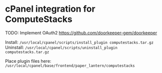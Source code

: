 # cPanel integration for ComputeStacks

TODO: Implement OAuth2
https://github.com/doorkeeper-gem/doorkeeper


Install: `/usr/local/cpanel/scripts/install_plugin computestacks.tar.gz`
Uninstall: `/usr/local/cpanel/scripts/uninstall_plugin computestacks.tar.gz`

Place plugin files here: `/usr/local/cpanel/base/frontend/paper_lantern/computestacks`